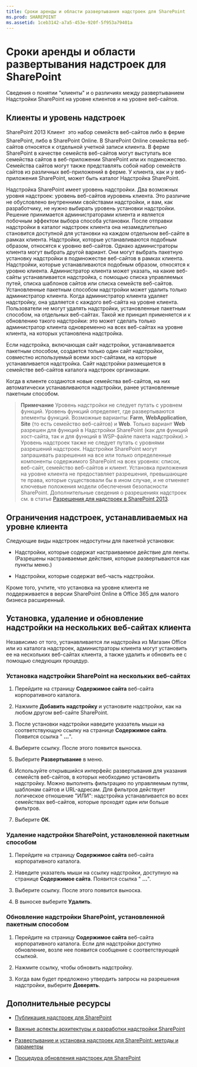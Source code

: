 ```yaml
---
title: Сроки аренды и области развертывания надстроек для SharePoint
ms.prod: SHAREPOINT
ms.assetid: 1ceb3142-a7a5-453e-920f-5f953a79401a
---
```



# Сроки аренды и области развертывания надстроек для SharePoint
 Сведения о понятии "клиенты" и о различиях между развертыванием Надстройки SharePoint на уровне клиентов и на уровне веб-сайтов.
## Клиенты и уровень надстроек
<a name="AppScope"> </a>

SharePoint 2013 Клиент  это набор семейств веб-сайтов либо в ферме SharePoint, либо в SharePoint Online. В SharePoint Online семейства веб-сайтов относятся к отдельной учетной записи клиента. В ферме SharePoint в качестве семейств веб-сайтов могут выступать все семейства сайтов в веб-приложении SharePoint или их подмножество. Семейства сайтов могут также представлять собой набор семейств сайтов из различных веб-приложений в ферме. У клиента, как и у веб-приложения SharePoint, может быть каталог Надстройка SharePoint.



Надстройка SharePoint имеет уровень надстройки. Два возможных уровня надстроек: уровень веб-сайтов иуровень клиента. Это различие не обусловлено внутренними свойствами надстройки, и вам, как разработчику, не нужно выбирать уровень установки надстройки. Решение принимается администраторами клиента и является побочным эффектом выбора способа установки. После отправки надстройки в каталог надстроек клиента она незамедлительно становится доступной для установки на каждом отдельном веб-сайте в рамках клиента. Надстройки, которые устанавливаются подобным образом, относятся к уровню веб-сайтов. Однако администраторы клиента могут выбрать другой вариант. Они могут выбрать пакетную установку надстройки в подмножестве веб-сайтов в рамках клиента. Надстройки, которые устанавливаются подобным образом, относятся к уровню клиента. Администратор клиента может указать, на какие веб-сайты устанавливается надстройка, с помощью списка управляемых путей, списка шаблонов сайтов или списка семейств веб-сайтов. Установленные пакетным способом надстройки может удалить только администратор клиента. Когда администратор клиента удаляет надстройку, она удаляется с каждого веб-сайта на уровне клиента. Пользователи не могут удалять надстройки, установленные пакетным способом, на отдельных веб-сайтах. Такой же принцип применяется и к обновлению такого надстройки: это может сделать только администратор клиента одновременно на всех веб-сайтах на уровне клиента, на которых установлена надстройка.



Если надстройка, включающая сайт надстройки, устанавливается пакетным способом, создается только один сайт надстройки, совместно используемый всеми хост-сайтами, на которые устанавливается надстройка. Сайт надстройки размещается в семействе веб-сайтов каталога надстроек организации.



Когда в клиенте создаются новые семейства веб-сайтов, на них автоматически устанавливаются надстройки, ранее установленные пакетным способом.




> **Примечание**
> Уровень надстройки не следует путать с уровнем функций. Уровень функций определяет, где развертываются элементы функций. Возможные варианты: **Farm**, **WebApplication**, **Site** (то есть семейство веб-сайтов) и **Web**. Только вариант **Web** разрешен для функций в Надстройки SharePoint (как для функций хост-сайта, так и для функций в WSP-файле пакета надстройки).> Уровень надстроек также не следует путать с уровнями разрешений надстроек. Надстройки SharePoint могут запрашивать разрешения на все или только определенные компоненты содержимого SharePoint на всех уровнях: список, веб-сайт, семейство веб-сайтов и клиент. Установка приложения на уровне клиента не предоставляет разрешения, превышающие те права, которые существовали бы в ином случае, и не отменяет ключевые положения модели обеспечения безопасности SharePoint. Дополнительные сведения о разрешениях надстроек см. в статье  [Разрешения для надстроек в SharePoint 2013](add-in-permissions-in-sharepoint-2013.md). 





## Ограничения надстроек, устанавливаемых на уровне клиента
<a name="Tenant"> </a>

Следующие виды надстроек недоступны для пакетной установки:




- Надстройки, которые содержат настраиваемое действие для ленты. (Разрешены настраиваемые действия, которые развертываются как пункты меню.)


- Надстройки, которые содержат веб-часть надстройки. 


Кроме того, учтите, что установка на уровне клиента не поддерживается в версии SharePoint Online в Office 365 для малого бизнеса расширенный.




## Установка, удаление и обновление надстройки на нескольких веб-сайтах клиента
<a name="Web"> </a>

Независимо от того, устанавливается ли надстройка из Магазин Office или из каталога надстроек, администраторы клиента могут установить ее на нескольких веб-сайтах клиента, а также удалить и обновить ее с помощью следующих процедур.




### Установка надстройки SharePoint на нескольких веб-сайтах


1. Перейдите на страницу **Содержимое сайта** веб-сайта корпоративного каталога.


2. Нажмите **Добавить надстройку** и установите надстройки, как на любом другом веб-сайте SharePoint.


3. После установки надстройки наведите указатель мыши на соответствующую ссылку на странице **Содержимое сайта**. Появится ссылка " **...**".


4. Выберите ссылку. После этого появится выноска.


5. Выберите **Развертывание** в меню.


6. Используйте открывшийся интерфейс развертывания для указания семейств веб-сайтов, в которых необходимо установить надстройку. Можно выполнять фильтрацию по управляемым путям, шаблонам сайтов и URL-адресам. Для фильтров действует логическое отношение "ИЛИ": надстройка устанавливается во всех семействах веб-сайтов, которые проходят один или больше фильтров.


7. Выберите **ОК**.



### Удаление надстройки SharePoint, установленной пакетным способом


1. Перейдите на страницу **Содержимое сайта** веб-сайта корпоративного каталога.


2. Наведите указатель мыши на ссылку надстройки, доступную на странице **Содержимое сайта**. Появится ссылка " **...**".


3. Выберите ссылку. После этого появится выноска.


4. В выноске выберите **Удалить**.



### Обновление надстройки SharePoint, установленной пакетным способом


1. Перейдите на страницу **Содержимое сайта** веб-сайта корпоративного каталога. Если для надстройки доступно обновление, возле нее появится сообщение с соответствующей ссылкой.


2. Нажмите ссылку, чтобы обновить надстройку.


3. Когда вам будет предложено утвердить запросы на разрешения надстройки, выберите **Доверять**.



## Дополнительные ресурсы
<a name="SP15tenancies_addlresources"> </a>


-  [Публикация надстроек для SharePoint](publish-sharepoint-add-ins.md)


-  [Важные аспекты архитектуры и разработки надстройки SharePoint](important-aspects-of-the-sharepoint-add-in-architecture-and-development-landscap.md)


-  [Развертывание и установка надстроек для SharePoint: методы и параметры](deploying-and-installing-sharepoint-add-ins-methods-and-options.md)


-  [Процедура обновления надстроек для SharePoint](sharepoint-add-ins-update-process.md)



